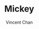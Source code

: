 ---
title: Mickey
github: https://github.com/vincentchan/mickey
demo: http://vincentchan.github.io/mickey/
author: Vincent Chan
ssg:
  - Jekyll
cms:
  - No Cms
---